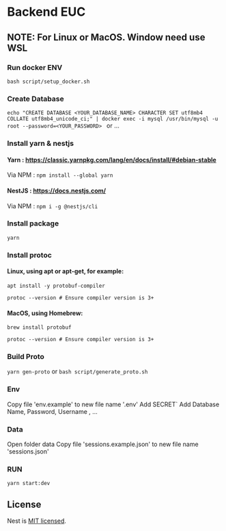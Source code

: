 # Backend EUC

## NOTE: For Linux or MacOS. Window need use WSL

### Run docker ENV

`bash script/setup_docker.sh`

### Create Database

`echo "CREATE DATABASE <YOUR_DATABASE_NAME> CHARACTER SET utf8mb4 COLLATE utf8mb4_unicode_ci;" | docker exec -i mysql /usr/bin/mysql -u root --password=<YOUR_PASSWORD>
`
or ...

### Install yarn & nestjs

#### Yarn : https://classic.yarnpkg.com/lang/en/docs/install/#debian-stable

Via NPM : `npm install --global yarn`

#### NestJS : https://docs.nestjs.com/

Via NPM : `npm i -g @nestjs/cli`

### Install package

`yarn`

### Install protoc

#### Linux, using apt or apt-get, for example:

`apt install -y protobuf-compiler`

`protoc --version # Ensure compiler version is 3+`

#### MacOS, using Homebrew:

`brew install protobuf`

`protoc --version # Ensure compiler version is 3+`

### Build Proto

`yarn gen-proto` or `bash script/generate_proto.sh`

### Env

Copy file 'env.example' to new file name '.env'
Add SECRET`
Add Database Name, Password, Username , ...

### Data

Open folder data
Copy file 'sessions.example.json' to new file name 'sessions.json'

### RUN

`yarn start:dev`

## License

Nest is [MIT licensed](LICENSE).
